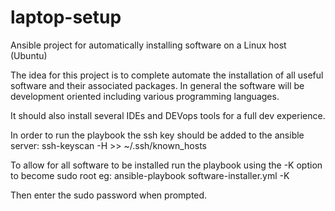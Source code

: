 # laptop-setup
Ansible project for automatically installing software on a Linux host (Ubuntu)

The idea for this project is to complete automate the installation of all useful software and their associated packages. In general the software will be development oriented including various programming languages.

It should also install several IDEs and DEVops tools for a full dev experience.

In order to run the playbook the ssh key should be added to the ansible server:
ssh-keyscan -H <ip-address> >> ~/.ssh/known_hosts 
  
To allow for all software to be installed run the playbook using the -K option to become sudo root eg:
ansible-playbook software-installer.yml -K

Then enter the sudo password when prompted.
